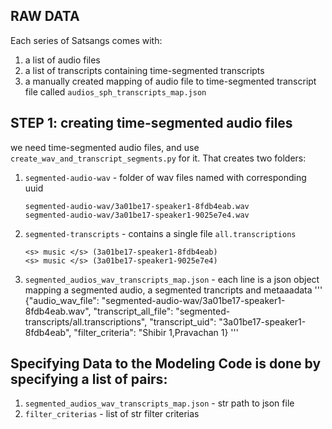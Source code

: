 ## RAW DATA
Each series of Satsangs comes with:
1. a list of audio files
2. a list of transcripts containing time-segmented transcripts
3. a manually created mapping of audio file to time-segmented transcript file called `audios_sph_transcripts_map.json`

## STEP 1: creating time-segmented audio files
we need time-segmented audio files, and use `create_wav_and_transcript_segments.py` for it. That creates two folders:
1. `segmented-audio-wav` - folder of wav files named with corresponding uuid
   ```
   segmented-audio-wav/3a01be17-speaker1-8fdb4eab.wav
   segmented-audio-wav/3a01be17-speaker1-9025e7e4.wav
   ```
2. `segmented-transcripts` - contains a single file `all.transcriptions`
   ```
   <s> music </s> (3a01be17-speaker1-8fdb4eab)
   <s> music </s> (3a01be17-speaker1-9025e7e4)
   ```
3. `segmented_audios_wav_transcripts_map.json` - each line is a json object mapping a segmented audio, a segmented trancripts 
                                                 and metaaadata
    '''
    {"audio_wav_file": "segmented-audio-wav/3a01be17-speaker1-8fdb4eab.wav", 
     "transcript_all_file": "segmented-transcripts/all.transcriptions",
     "transcript_uid": "3a01be17-speaker1-8fdb4eab",
     "filter_criteria": "Shibir 1,Pravachan 1}
    '''

## Specifying Data to the Modeling Code is done by specifying a list of pairs:
1. `segmented_audios_wav_transcripts_map.json` - str path to json file
2. `filter_criterias` - list of str filter criterias

